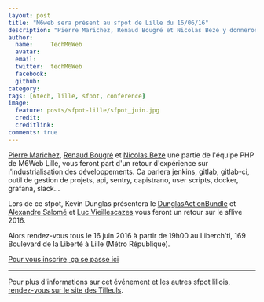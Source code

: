 ```yaml
---
layout: post
title: "M6web sera présent au sfpot de Lille du 16/06/16"
description: "Pierre Marichez, Renaud Bougré et Nicolas Beze y donneront une conférence sur l'industrialisation des développements chez M6Web."
author:
  name:     TechM6Web
  avatar:   
  email:
  twitter:  techM6Web      
  facebook:       
  github:    
category:
tags: [6tech, lille, sfpot, conference]
image:
  feature: posts/sfpot-lille/sfpot_juin.jpg
  credit: 
  creditlink: 
comments: true
---
```


[Pierre Marichez](https://twitter.com/chtipepere), [Renaud Bougré](http://renaud.bougré.fr) et [Nicolas Beze](https://fr.linkedin.com/in/nicolas-beze-9222005b) une partie de l'équipe PHP de M6Web Lille, vous feront part d'un retour d'expérience sur l'industrialisation des développements.
Ca parlera jenkins, gitlab, gitlab-ci, outil de gestion de projets, api, sentry, capistrano, user scripts, docker, grafana, slack…

Lors de ce sfpot, Kevin Dunglas présentera le [DunglasActionBundle](https://github.com/dunglas/DunglasActionBundle) et [Alexandre Salomé](https://twitter.com/alexandresalome) et [Luc Vieillescazes](https://twitter.com/schtroumpf_luc) vous feront un retour sur le sflive 2016.

Alors rendez-vous tous le 16 juin 2016 à partir de 19h00 au Liberch'ti, 169 Boulevard de la Liberté à Lille (Métro République).

[Pour vous inscrire, ça se passe ici](https://docs.google.com/forms/u/0/d/1jCHn-l9gX8WJzHapaxKIa9_KD1yqsjALW8sLlveoX4U/edit)

---

Pour plus d'informations sur cet événement et les autres sfpot lillois, [rendez-vous sur le site des Tilleuls](https://les-tilleuls.coop/fr/blog/article/save-the-date-nouveau-sfpot-a-lille-le-16-06-16).

